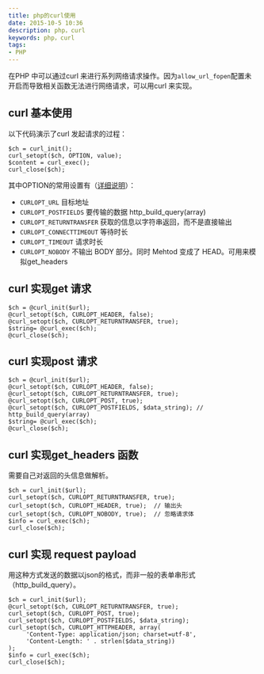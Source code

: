 ```yaml
---
title: php的curl使用
date: 2015-10-5 10:36
description: php，curl
keywords: php，curl
tags:
- PHP
---
```


在PHP 中可以通过curl 来进行系列网络请求操作。因为`allow_url_fopen`配置未开启而导致相关函数无法进行网络请求，可以用curl 来实现。

## curl 基本使用
以下代码演示了curl 发起请求的过程：
```
$ch = curl_init();
curl_setopt($ch, OPTION, value);
$content = curl_exec();
curl_close($ch);
```
其中OPTION的常用设置有（[详细说明](http://php.net/manual/en/function.curl-setopt.php)）：

* `CURLOPT_URL`  目标地址
* `CURLOPT_POSTFIELDS` 要传输的数据 http_build_query(array)
* `CURLOPT_RETURNTRANSFER` 获取的信息以字符串返回，而不是直接输出
* `CURLOPT_CONNECTTIMEOUT` 等待时长
* `CURLOPT_TIMEOUT` 请求时长
* `CURLOPT_NOBODY` 不输出 BODY 部分。同时 Mehtod 变成了 HEAD。可用来模拟get_headers


## curl 实现get 请求
```
$ch = @curl_init($url);
@curl_setopt($ch, CURLOPT_HEADER, false);
@curl_setopt($ch, CURLOPT_RETURNTRANSFER, true);
$string= @curl_exec($ch);
@curl_close($ch);
```

## curl 实现post 请求
```
$ch = @curl_init($url);
@curl_setopt($ch, CURLOPT_HEADER, false);
@curl_setopt($ch, CURLOPT_RETURNTRANSFER, true);
@curl_setopt($ch, CURLOPT_POST, true);
@curl_setopt($ch, CURLOPT_POSTFIELDS, $data_string); // http_build_query(array)
$string= @curl_exec($ch);
@curl_close($ch);
```

## curl 实现get_headers 函数
需要自己对返回的头信息做解析。
```
$ch = curl_init($url);
curl_setopt($ch, CURLOPT_RETURNTRANSFER, true);
curl_setopt($ch, CURLOPT_HEADER, true);  // 输出头
curl_setopt($ch, CURLOPT_NOBODY, true);  // 忽略请求体
$info = curl_exec($ch);
curl_close($ch);
```

## curl 实现 request payload
用这种方式发送的数据以json的格式，而非一般的表单串形式（http_build_query）。
```
$ch = curl_init($url);
@curl_setopt($ch, CURLOPT_RETURNTRANSFER, true);
curl_setopt($ch, CURLOPT_POST, true);
curl_setopt($ch, CURLOPT_POSTFIELDS, $data_string);
curl_setopt($ch, CURLOPT_HTTPHEADER, array(
     'Content-Type: application/json; charset=utf-8',
     'Content-Length: ' . strlen($data_string))
);
$info = curl_exec($ch);
curl_close($ch);
```